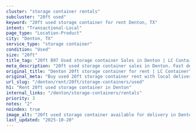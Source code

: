 ```yaml
---
cluster: "storage container rentals"
subcluster: "20ft used"
keyword: "20ft used storage container for rent Denton, TX"
intent: "Transactional-Local"
page_type: "Location-Product"
city: "Denton, TX"
service_type: "storage container"
condition: "Used"
size: "20ft"
title_tag: "20ft B97 Used storage container Sales in Denton | LC Container"
meta_description: "20ft used storage container sales in Denton. Fast delivery, competitive pricing. Serving storage containers area. Quote ID: W9T. Call (214) 524-4168 for your free quote today."
original_title: "Denton 20ft storage container for rent | LC Container"
original_meta: "Buy used 20ft storage container rent with local delivery in Denton, TX. LC Container — local Since 2003. Request a fast quote today."
url_slug: "/denton/rent/20ft/storage-containers/used"
h1: "Rent 20ft used storage container in Denton"
internal_links: "/denton/storage-containers/rentals"
priority: 3
notes: "2"
noindex: true
image_alt: "20ft used storage container available for delivery in Denton"
last_updated: "2025-10-20"
---
```


<!-- TODO: Add unique city/inventory copy, images, and internal links here. -->

